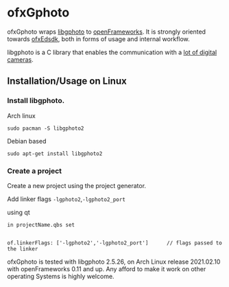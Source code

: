 # ofxGphoto

ofxGphoto wraps [libgphoto](https://github.com/gphoto/libgphoto2) to [openFrameworks](https://openframeworks.cc/). It is strongly oriented towards [ofxEdsdk](https://github.com/kylemcdonald/ofxEdsdk), both in forms of usage and internal workflow.

libgphoto is a C library that enables the communication with a [lot of digital cameras](http://www.gphoto.org/proj/libgphoto2/support.php).

## Installation/Usage on Linux

### Install libgphoto.

Arch linux
```
sudo pacman -S libgphoto2 
``` 

Debian based
```
sudo apt-get install libgphoto2
```

### Create a project

Create a new project using the project generator. 

Add linker flags `-lgphoto2`,`-lgphoto2_port`

using qt
```
in projectName.qbs set


of.linkerFlags: ['-lgphoto2','-lgphoto2_port']      // flags passed to the linker
```

ofxGphoto is tested with libgphoto 2.5.26, on Arch Linux release 2021.02.10 with openFrameworks 0.11 and up. Any afford to make it work on other operating Systems is highly welcome.
